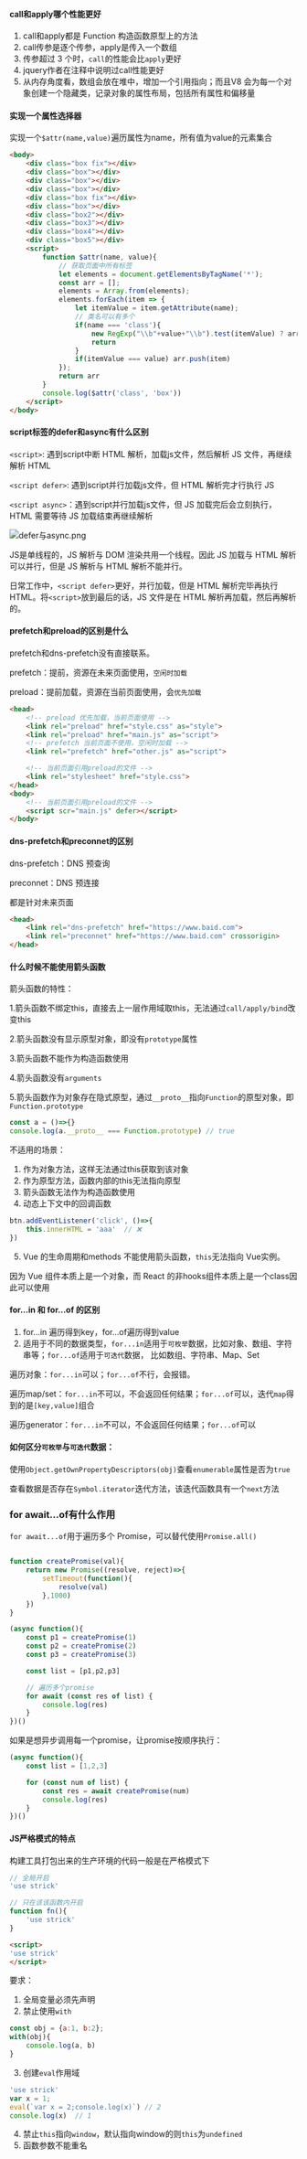 #### call和apply哪个性能更好

1. call和apply都是 Function 构造函数原型上的方法
2. call传参是逐个传参，apply是传入一个数组
3. 传参超过 3 个时，`call`的性能会比`apply`更好
4. jquery作者在注释中说明过call性能更好
5. 从内存角度看，数组会放在堆中，增加一个引用指向；而且V8 会为每一个对象创建一个隐藏类，记录对象的属性布局，包括所有属性和偏移量

#### 实现一个属性选择器

实现一个`$attr(name,value)`遍历属性为name，所有值为value的元素集合

```html
<body>
    <div class="box fix"></div>
    <div class="box"></div>
    <div class="box"></div>
    <div class="box"></div>
    <div class="box fix"></div>
    <div class="box"></div>
    <div class="box2"></div>
    <div class="box3"></div>
    <div class="box4"></div>
    <div class="box5"></div>
    <script>
        function $attr(name, value){
            // 获取页面中所有标签
            let elements = document.getElementsByTagName('*');
            const arr = [];
            elements = Array.from(elements);
            elements.forEach(item => {
                let itemValue = item.getAttribute(name);
                // 类名可以有多个
                if(name === 'class'){
                    new RegExp("\\b"+value+"\\b").test(itemValue) ? arr.push(item) : null;
                    return
                }
                if(itemValue === value) arr.push(item)
            });
            return arr 
        }
        console.log($attr('class', 'box'))
    </script>
</body>
```

#### script标签的defer和async有什么区别

`<script>`: 遇到script中断 HTML 解析，加载js文件，然后解析 JS 文件，再继续解析 HTML

`<script defer>`: 遇到script并行加载js文件，但 HTML 解析完才行执行 JS

`<script async>`：遇到script并行加载js文件，但 JS 加载完后会立刻执行，HTML 需要等待 JS 加载结束再继续解析

![defer与async.png](https://github.com/fltenwall/JavaScript_Interview_Everything/blob/main/notes/JavaScript/imgs/defer%E4%B8%8Easync.png)

JS是单线程的，JS 解析与 DOM 渲染共用一个线程。因此 JS 加载与 HTML 解析可以并行，但是 JS 解析与 HTML 解析不能并行。

日常工作中，`<script defer>`更好，并行加载，但是 HTML 解析完毕再执行 HTML。将`<script>`放到最后的话，JS 文件是在 HTML 解析再加载，然后再解析的。

#### prefetch和preload的区别是什么

prefetch和dns-prefetch没有直接联系。

prefetch：提前，资源在未来页面使用，`空闲时加载`

preload：提前加载，资源在当前页面使用，会`优先加载`

```html
<head>
    <!-- preload 优先加载，当前页面使用 -->
    <link rel="preload" href="style.css" as="style">
    <link rel="preload" href="main.js" as="script">
    <!-- prefetch 当前页面不使用，空闲时加载 -->
    <link rel="prefetch" href="other.js" as="script">

    <!-- 当前页面引用preload的文件 -->
    <link rel="stylesheet" href="style.css">
</head>
<body>
    <!-- 当前页面引用preload的文件 -->
    <script scr="main.js" defer></script>
</body>
```

#### dns-prefetch和preconnet的区别

dns-prefetch：DNS 预查询

preconnet：DNS 预连接

都是针对未来页面

```html
<head>
    <link rel="dns-prefetch" href="https://www.baid.com">
    <link rel="preconnet" href="https://www.baid.com" crossorigin>
</head>
```

#### 什么时候不能使用箭头函数

箭头函数的特性：

1.箭头函数不绑定this，直接去上一层作用域取this，无法通过`call/apply/bind`改变this

2.箭头函数没有显示原型对象，即没有`prototype`属性

3.箭头函数不能作为构造函数使用

4.箭头函数没有`arguments`

5.箭头函数作为对象存在隐式原型，通过`__proto__`指向`Function`的原型对象，即`Function.prototype`

```javascript
const a = ()=>{}
console.log(a.__proto__ === Function.prototype) // true
```

不适用的场景：

1. 作为对象方法，这样无法通过this获取到该对象
2. 作为原型方法，函数内部的this无法指向原型
3. 箭头函数无法作为构造函数使用
4. 动态上下文中的回调函数

```javascript
btn.addEventListener('click', ()=>{
    this.innerHTML = 'aaa'  // ❌
})
```
5. Vue 的生命周期和methods 不能使用箭头函数，`this`无法指向 Vue实例。

因为 Vue 组件本质上是一个对象，而 React 的非hooks组件本质上是一个class因此可以使用

#### for...in 和 for...of 的区别

1. for...in 遍历得到key，for...of遍历得到value
2. 适用于不同的数据类型，`for...in`适用于`可枚举`数据，比如对象、数组、字符串等；`for...of`适用于`可迭代`数据， 比如数组、字符串、Map、Set

遍历对象：`for...in`可以；`for...of`不行，会报错。

遍历map/set：`for...in`不可以，不会返回任何结果；`for...of`可以，迭代`map`得到的是`[key,value]`组合

遍历generator：`for...in`不可以，不会返回任何结果；`for...of`可以

#### 如何区分`可枚举`与`可迭代`数据：

使用`Object.getOwnPropertyDescriptors(obj)`查看`enumerable`属性是否为`true`

查看数据是否存在`Symbol.iterator`迭代方法，该迭代函数具有一个`next`方法

### for await...of有什么作用

`for await...of`用于遍历多个 Promise，可以替代使用`Promise.all()`

```javascript

function createPromise(val){
    return new Promise((resolve, reject)=>{
        setTimeout(function(){
            resolve(val)
        },1000)
    })
}

(async function(){
    const p1 = createPromise(1)
    const p2 = createPromise(2)
    const p3 = createPromise(3)

    const list = [p1,p2,p3]

    // 遍历多个promise
    for await (const res of list) {
        console.log(res)
    }
})()

```

如果是想异步调用每一个promise，让promise按顺序执行：

```javascript
(async function(){
    const list = [1,2,3]

    for (const num of list) {
        const res = await createPromise(num)
        console.log(res)
    }
})()
```

#### JS严格模式的特点

构建工具打包出来的生产环境的代码一般是在严格模式下

```javascript
// 全局开启
'use strick'

// 只在该该函数内开启
function fn(){
    'use strick'
}
```

```html
<script>
'use strick'
</script>
```

要求：

1. 全局变量必须先声明
2. 禁止使用`with`
```javascript
const obj = {a:1, b:2};
with(obj){
    console.log(a, b)
}
```
3. 创建`eval`作用域
```javascript
'use strick'
var x = 1;
eval(`var x = 2;console.log(x)`) // 2
console.log(x)  // 1
```
4. 禁止`this`指向`window`，默认指向window的则`this`为`undefined`
5. 函数参数不能重名

   

